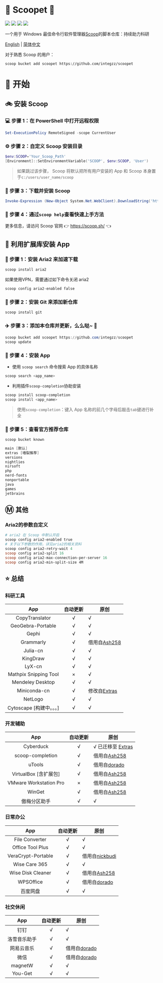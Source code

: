 <div align="left">
<h1 align="left"> 🍨 Scoopet 🍨 </h1>
<p>
<a>
<img src="https://ci.appveyor.com/api/projects/status/kbd3a9mibncbx8ds?svg=true"/>
</a>
<a>
<img src="https://img.shields.io/github/languages/code-size/integzz/scoopet.svg">
</a>
<a>
<img src="https://img.shields.io/github/repo-size/integzz/scoopet.svg">
</a>
<a>
<img src="https://img.shields.io/github/license/integzz/scoopet">
</a>
</p>
</div>

<p></p>

<div>
<p>
一个用于 Windows 最佳命令行软件管理器<a href="https://github.com/lukesampson/scoop">Scoop</a>的脚本仓库：持续助力科研
</p>

<p align="left">
        <a href="README.md">English</a> | <a href="README_CN.md">简体中文</a>
</p>
</div>

对于熟悉 Scoop 的用户：

```
scoop bucket add scoopet https://github.com/integzz/scoopet
```

# :running: 开始

## :bike: 安装 Scoop

### :computer: 步骤 1：在 PowerShell 中打开远程权限

```powershell
Set-ExecutionPolicy RemoteSigned -scope CurrentUser
```

### :gear: 步骤 2：自定义 Scoop 安装目录

```powershell
$env:SCOOP='Your_Scoop_Path'
[Environment]::SetEnvironmentVariable('SCOOP', $env:SCOOP, 'User')
```

> 如果跳过该步骤， Scoop 将默认把所有用户安装的 App 和 Scoop 本身置于`c:/users/user_name/scoop`

### :hammer: 步骤 3：下载并安装 Scoop

```powershell
Invoke-Expression (New-Object System.Net.WebClient).DownloadString('https://get.scoop.sh')
```

### :book: 步骤 4：通过`scoop help`查看快速上手方法

更多信息，请访问 Scoop 官网 👉 https://scoop.sh/ 👈

## :car: 利用扩展库安装 App

### :train: 步骤 1：安装 Aria2 来加速下载

```powershell
scoop install aria2
```

如果使用VPN，需要通过如下命令关闭 aria2

```powershell
scoop config aria2-enabled false
```

### :ticket: 步骤 2：安装 Git 来添加新仓库

```powershell
scoop install git
```

### :airplane: 步骤 3：添加本仓库并更新，么么哒~ :kiss:

```powershell
scoop bucket add scoopet https://github.com/integzz/scoopet
scoop update
```

### :rocket: 步骤 4：安装 App

- 使用 `scoop search` 命令搜索 App 的具体名称

```powershell
scoop search <app_name>
```

- 利用插件`scoop-completion`协助安装

```powershell
scoop install scoop-completion
scoop install <app_name>
```

> 使用`scoop-completion`：键入 App 名称的前几个字母后敲击`tab`键进行补全

### :100: 步骤 5：查看官方推荐仓库

```powershell
scoop bucket known

main [默认]
extras [墙裂推荐]
versions
nightlies
nirsoft
php
nerd-fonts
nonportable
java
games
jetbrains
```

## :m: 其他

### Aria2的参数自定义

```powershell
# aria2 在 Scoop 中默认开启
scoop config aria2-enabled true
# 关于以下参数的作用，详见aria2的相关资料
scoop config aria2-retry-wait 4
scoop config aria2-split 16
scoop config aria2-max-connection-per-server 16
scoop config aria2-min-split-size 4M
```

## :star: 总结

### 科研工具

|           App            | 自动更新 | 原创                                                        |
| :----------------------: | :------: | ----------------------------------------------------------- |
|      CopyTranslator      |    √     | √                                                           |
|    GeoGebra-Portable     |    √     | √                                                           |
|          Gephi           |    √     | √                                                           |
|        Grammarly         |    √     | 借用自[Ash258](https://github.com/Ash258/Scoop-Ash258)      |
|         Julia-cn         |    √     | √                                                           |
|         KingDraw         |    √     | √                                                           |
|          LyX-cn          |    √     | √                                                           |
|  Mathpix Snipping Tool   |    ×     | √                                                           |
|     Mendeley Desktop     |    √     | √                                                           |
|       Miniconda-cn       |    √     | 修改自[Extras](https://github.com/lukesampson/scoop-extras) |
|         NetLogo          |    √     | √                                                           |
| Cytoscape [构建中。。。] |    √     | √                                                           |

### 开发辅助

|          App           | 自动更新 | 原创                                                             |
| :--------------------: | :------: | ---------------------------------------------------------------- |
|       Cyberduck        |    √     | √ 已迁移至 [Extras](https://github.com/lukesampson/scoop-extras) |
|    scoop-completion    |    √     | 借用自[Ash258](https://github.com/Ash258/Scoop-Ash258)           |
|         uTools         |    √     | 借用自[dorado](https://github.com/chawyehsu/dorado)              |
| VirtualBox [含扩展包]  |    √     | 借用自[Ash258](https://github.com/Ash258/Scoop-Ash258)           |
| VMware Workstation Pro |    ×     | 借用自[Ash258](https://github.com/Ash258/Scoop-Ash258)           |
|         WinGet         |    √     | 借用自[Ash258](https://github.com/Ash258/Scoop-Ash258)           |
|      傲梅分区助手      |    √     | √                                                                |

### 日常办公

|        App         | 自动更新 | 原创                                                       |
| :----------------: | :------: | ---------------------------------------------------------- |
|   File Converter   |    √     | √                                                          |
|  Office Tool Plus  |    √     | √                                                          |
| VeraCrypt-Portable |    √     | 借用自[nickbudi](https://github.com/nickbudi/scoop-bucket) |
|   Wise Care 365    |    √     | √                                                          |
| Wise Disk Cleaner  |    √     | 借用自[Ash258](https://github.com/Ash258/Scoop-Ash258)     |
|     WPSOffice      |    √     | 借用自[dorado](https://github.com/chawyehsu/dorado)        |
|      百度网盘      |    √     | √                                                          |

### 社交休闲

|     App      | 自动更新 | 原创                                                |
| :----------: | :------: | --------------------------------------------------- |
|     钉钉     |    √     | √                                                   |
| 洛雪音乐助手 |    √     | √                                                   |
|  网易云音乐  |    √     | 借用自[dorado](https://github.com/chawyehsu/dorado) |
|     微信     |    √     | 借用自[dorado](https://github.com/chawyehsu/dorado) |
|   magnetW    |    √     | √                                                   |
|   You-Get    |    √     | √                                                   |
